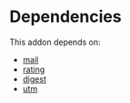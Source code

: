 # Dependencies

This addon depends on:

- [mail](https://github.com/bringout/oca-ocb-core)
- [rating](https://github.com/bringout/oca-ocb-core)
- [digest](https://github.com/bringout/oca-ocb-core)
- [utm](https://github.com/bringout/oca-ocb-core)
